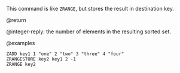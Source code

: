 This command is like `ZRANGE`, but stores the result in destination key.

@return

@integer-reply: the number of elements in the resulting sorted set.

@examples

```cli
ZADD key1 1 "one" 2 "two" 3 "three" 4 "four"
ZRANGESTORE key2 key1 2 -1
ZRANGE key2
```
